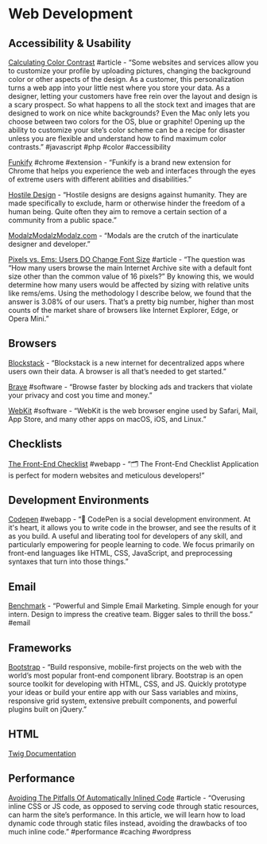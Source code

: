 # Web Development

## Accessibility & Usability

[Calculating Color Contrast](https://24ways.org/2010/calculating-color-contrast/) \#article - “Some websites and services allow you to customize your profile by uploading pictures, changing the background color or other aspects of the design. As a customer, this personalization turns a web app into your little nest where you store your data. As a designer, letting your customers have free rein over the layout and design is a scary prospect. So what happens to all the stock text and images that are designed to work on nice white backgrounds? Even the Mac only lets you choose between two colors for the OS, blue or graphite! Opening up the ability to customize your site’s color scheme can be a recipe for disaster unless you are flexible and understand how to find maximum color contrasts.” \#javascript \#php \#color \#accessibility

[Funkify](https://www.funkify.org/) \#chrome \#extension - “Funkify is a brand new extension for Chrome that helps you experience the web and interfaces through the eyes of extreme users with different abilities and disabilities.”

[Hostile Design](https://hostiledesign.org/) - “Hostile designs are designs against humanity. They are made specifically to exclude, harm or otherwise hinder the freedom of a human being. Quite often they aim to remove a certain section of a community from a public space.”

[ModalzModalzModalz.com](https://modalzmodalzmodalz.com/#content) - “Modals are the crutch of the inarticulate designer and developer.”

[Pixels vs. Ems: Users DO Change Font Size](https://medium.com/@vamptvo/pixels-vs-ems-users-do-change-font-size-5cfb20831773) \#article - “The question was “How many users browse the main Internet Archive site with a default font size other than the common value of 16 pixels?” By knowing this, we would determine how many users would be affected by sizing with relative units like rems/ems. Using the methodology I describe below, we found that the answer is 3.08% of our users. That’s a pretty big number, higher than most counts of the market share of browsers like Internet Explorer, Edge, or Opera Mini.”

## Browsers

[Blockstack](https://blockstack.org/) - “Blockstack is a new internet for decentralized apps where users own their data. A browser is all that’s needed to get started.”

[Brave](https://brave.com/) \#software - “Browse faster by blocking ads and trackers that violate your privacy and cost you time and money.”

[WebKit](https://webkit.org/) \#software - “WebKit is the web browser engine used by Safari, Mail, App Store, and many other apps on macOS, iOS, and Linux.”

## Checklists

[The Front-End Checklist](https://frontendchecklist.io/) \#webapp - “🗂 The Front-End Checklist Application is perfect for modern websites and meticulous developers!”

## Development Environments

[Codepen](https://codepen.io/#) \#webapp - “👋 CodePen is a social development environment. At it's heart, it allows you to write code in the browser, and see the results of it as you build. A useful and liberating tool for developers of any skill, and particularly empowering for people learning to code. We focus primarily on front-end languages like HTML, CSS, JavaScript, and preprocessing syntaxes that turn into those things.”

## Email

[Benchmark](https://www.benchmarkemail.com) - “Powerful and Simple Email Marketing. Simple enough for your intern. Design to impress the creative team. Bigger sales to thrill the boss.” \#email

## Frameworks

[Bootstrap](https://getbootstrap.com/) - “Build responsive, mobile-first projects on the web with the world’s most popular front-end component library. Bootstrap is an open source toolkit for developing with HTML, CSS, and JS. Quickly prototype your ideas or build your entire app with our Sass variables and mixins, responsive grid system, extensive prebuilt components, and powerful plugins built on jQuery.”

## HTML

[Twig Documentation](https://twig.symfony.com/doc/2.x/)

## Performance

[Avoiding The Pitfalls Of Automatically Inlined Code](https://www.smashingmagazine.com/2018/11/pitfalls-automatically-inlined-code/) \#article - “Overusing inline CSS or JS code, as opposed to serving code through static resources, can harm the site’s performance. In this article, we will learn how to load dynamic code through static files instead, avoiding the drawbacks of too much inline code.” \#performance \#caching \#wordpress


